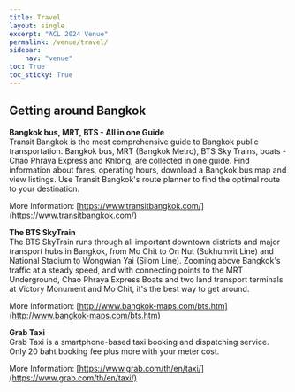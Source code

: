 ```yaml
---
title: Travel
layout: single
excerpt: "ACL 2024 Venue"
permalink: /venue/travel/
sidebar: 
    nav: "venue"
toc: True
toc_sticky: True
---
```

## Getting around Bangkok
**Bangkok bus, MRT, BTS - All in one Guide**<br>
Transit Bangkok is the most comprehensive guide to Bangkok public transportation. Bangkok bus, MRT (Bangkok Metro), BTS Sky Trains, boats - Chao Phraya Express and Khlong, are collected in one guide. Find information about fares, operating hours, download a Bangkok bus map and view listings. Use Transit Bangkok's route planner to find the optimal route to your destination.

More Information: [https://www.transitbangkok.com/](https://www.transitbangkok.com/)

**The BTS SkyTrain**<br>
The BTS SkyTrain runs through all important downtown districts and major transport hubs in Bangkok, from Mo Chit to On Nut (Sukhumvit Line) and National Stadium to Wongwian Yai (Silom Line). Zooming above Bangkok's traffic at a steady speed, and with connecting points to the MRT Underground, Chao Phraya Express Boats and two land transport terminals at Victory Monument and Mo Chit, it's the best way to get around.

More Information: [http://www.bangkok-maps.com/bts.htm](http://www.bangkok-maps.com/bts.htm)

**Grab Taxi**<br>
Grab Taxi is a smartphone-based taxi booking and dispatching service. Only 20 baht booking fee plus more with your meter cost.

More Information: [https://www.grab.com/th/en/taxi/](https://www.grab.com/th/en/taxi/)

